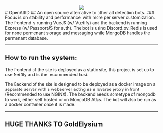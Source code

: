 <div style="text-align:center"><img src="https://user-images.githubusercontent.com/51096852/124340102-103a2c00-db70-11eb-8ae4-a7420a462de8.png" /></div>
# OpenAltID 
## An open source alternative to other alt detection bots.
### Focus is on stability and performance, with more per server customization. The frontend is running VueJS (w/ Vuetify) and the backend is running Express (w/ PassportJS for auth). The bot is using Discord.py. Redis is used for none permenant storage and messaging while MongoDB handles the permenant database.

___

## How to run the system:
The frontend of the site is deployed as a static site, this project is set up to use Netfily and is the recommended host.

The Backend of the site is designed to be deployed as a docker image on a seperate server with a webserver acting as a reverse proxy in front (Recommended to use NGINX).
The backend needs sometype of mongodb to work, either self hosted or on MongoDB Atlas.
The bot will also be run as a docker container once it is made.

___
## HUGE THANKS TO GoldElysium 
